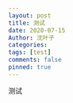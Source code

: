 ```yaml
---
layout: post
title: 测试
date: 2020-07-15
Author: 沈叶子
categories: 
tags: [test]
comments: false
pinned: true
--- 
```

测试
